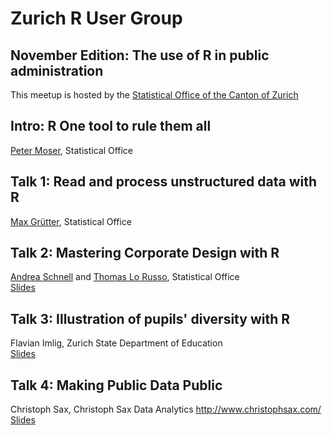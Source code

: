 # Zurich R User Group
## November Edition: The use of R in public administration

This meetup is hosted by the [Statistical Office of the Canton of Zurich](http://statistik.zh.ch/)

## Intro: R One tool to rule them all
[Peter Moser](peter.moser@statistik.ji.zh.ch), Statistical Office

## Talk 1: Read and process unstructured data with R
[Max Grütter](max.gruetter@statistik.ji.zh.ch), Statistical Office

## Talk 2: Mastering Corporate Design with R
[Andrea Schnell]("mailto:andrea.schnell@statistik.ji.zh.ch") and [Thomas Lo Russo](thomas.lorusso@statistik.ji.zh), Statistical Office  
[Slides](https://schnllr.github.io/Meetup)

## Talk 3: Illustration of pupils' diversity with R
Flavian Imlig, Zurich State Department of Education  
[Slides](http://prezi.com/ao48t6yeh_vz/?utm_campaign=share&utm_medium=copy&rc=ex0share)


## Talk 4: Making Public Data Public
Christoph Sax, Christoph Sax Data Analytics http://www.christophsax.com/  
[Slides](http://www.christophsax.com/slides/171107-meetup/slides.html)
 
